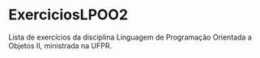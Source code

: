 # ExerciciosLPOO2
Lista de exercícios da disciplina Linguagem de Programação Orientada a Objetos II, ministrada na UFPR.

